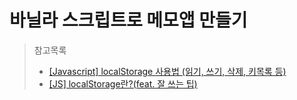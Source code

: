 # 바닐라 스크립트로 메모앱 만들기

> 참고목록 
>- [[Javascript] localStorage 사용법 (읽기, 쓰기, 삭제, 키목록 등)](https://hianna.tistory.com/697)
>- [[JS] localStorage란?(feat. 잘 쓰는 팁)](https://mong-blog.tistory.com/entry/JS-localStorage%EB%9E%80feat-%EC%9E%98-%EC%93%B0%EB%8A%94-%ED%8C%81)
